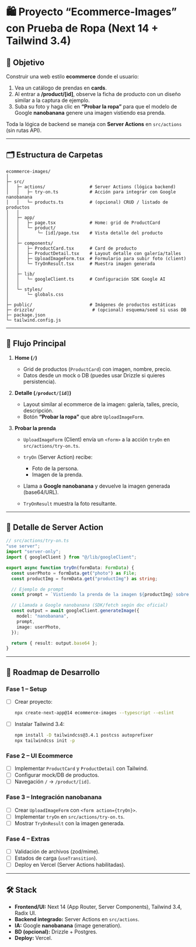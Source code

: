 # 🛍️ Proyecto “Ecommerce-Images” con Prueba de Ropa (Next 14 + Tailwind 3.4)

## 🎯 Objetivo

Construir una web estilo **ecommerce** donde el usuario:

1. Vea un catálogo de prendas en **cards**.
2. Al entrar a **/product/\[id]**, observe la ficha de producto con un diseño similar a la captura de ejemplo.
3. Suba su foto y haga clic en **“Probar la ropa”** para que el modelo de Google **nanobanana** genere una imagen vistiendo esa prenda.

Toda la lógica de backend se maneja con **Server Actions** en `src/actions` (sin rutas API).

---

## 🗂️ Estructura de Carpetas

```
ecommerce-images/
│
├─ src/
│   ├─ actions/                 # Server Actions (lógica backend)
│   │   ├─ try-on.ts            # Acción para integrar con Google nanobanana
│   │   └─ products.ts          # (opcional) CRUD / listado de productos
│   │
│   ├─ app/
│   │   ├─ page.tsx             # Home: grid de ProductCard
│   │   └─ product/
│   │       └─ [id]/page.tsx    # Vista detalle del producto
│   │
│   ├─ components/
│   │   ├─ ProductCard.tsx      # Card de producto
│   │   ├─ ProductDetail.tsx    # Layout detalle con galería/talles
│   │   ├─ UploadImageForm.tsx  # Formulario para subir foto (client)
│   │   └─ TryOnResult.tsx      # Muestra imagen generada
│   │
│   ├─ lib/
│   │   └─ googleClient.ts      # Configuración SDK Google AI
│   │
│   └─ styles/
│       └─ globals.css
│
├─ public/                      # Imágenes de productos estáticas
├─ drizzle/                      # (opcional) esquema/seed si usas DB
├─ package.json
└─ tailwind.config.js
```

---

## 📌 Flujo Principal

1. **Home (`/`)**

   * Grid de productos (`ProductCard`) con imagen, nombre, precio.
   * Datos desde un mock o DB (puedes usar Drizzle si quieres persistencia).

2. **Detalle (`/product/[id]`)**

   * Layout similar al ecommerce de la imagen: galería, talles, precio, descripción.
   * Botón **“Probar la ropa”** que abre `UploadImageForm`.

3. **Probar la prenda**

   * `UploadImageForm` (Client) envía un `<form>` a la acción `tryOn` en `src/actions/try-on.ts`.
   * `tryOn` (Server Action) recibe:

     * Foto de la persona.
     * Imagen de la prenda.
   * Llama a **Google nanobanana** y devuelve la imagen generada (base64/URL).
   * `TryOnResult` muestra la foto resultante.

---

## 🧩 Detalle de Server Action

```ts
// src/actions/try-on.ts
"use server";
import "server-only";
import { googleClient } from "@/lib/googleClient";

export async function tryOn(formData: FormData) {
  const userPhoto = formData.get("photo") as File;
  const productImg = formData.get("productImg") as string;

  // Ejemplo de prompt
  const prompt = `Vistiendo la prenda de la imagen ${productImg} sobre la persona de la foto`;

  // Llamada a Google nanobanana (SDK/fetch según doc oficial)
  const output = await googleClient.generateImage({
    model: "nanobanana",
    prompt,
    image: userPhoto,
  });

  return { result: output.base64 };
}
```

---

## 🚀 Roadmap de Desarrollo

### Fase 1 – Setup

* [ ] Crear proyecto:

  ```bash
  npx create-next-app@14 ecommerce-images --typescript --eslint
  ```
* [ ] Instalar Tailwind 3.4:

  ```bash
  npm install -D tailwindcss@3.4.1 postcss autoprefixer
  npx tailwindcss init -p
  ```

### Fase 2 – UI Ecommerce

* [ ] Implementar `ProductCard` y `ProductDetail` con Tailwind.
* [ ] Configurar mock/DB de productos.
* [ ] Navegación `/` → `/product/[id]`.

### Fase 3 – Integración nanobanana

* [ ] Crear `UploadImageForm` con `<form action={tryOn}>`.
* [ ] Implementar `tryOn` en `src/actions/try-on.ts`.
* [ ] Mostrar `TryOnResult` con la imagen generada.

### Fase 4 – Extras

* [ ] Validación de archivos (zod/mime).
* [ ] Estados de carga (`useTransition`).
* [ ] Deploy en Vercel (Server Actions habilitadas).

---

## 🛠️ Stack

* **Frontend/UI:** Next 14 (App Router, Server Components), Tailwind 3.4, Radix UI.
* **Backend integrado:** Server Actions en `src/actions`.
* **IA:** Google **nanobanana** (image generation).
* **BD (opcional):** Drizzle + Postgres.
* **Deploy:** Vercel.
